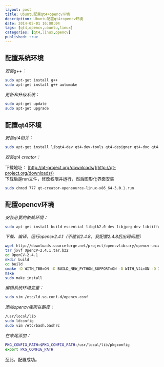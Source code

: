 ```yaml
---
layout: post
title: Ubuntu配置qt4+opencv环境
description: Ubuntu配置qt4+opencv环境
date: 2014-05-01 16:00:04
tags: [qt4,opencv,ubuntu,linux]
categories: [qt4,linux,opencv]
published: true
---
```


## **配置系统环境**

*安装g++：*

```Bash
sudo apt-get install g++
sudo apt-get install g++ automake
```

*更新和升级系统：*

```Bash
sudo apt-get update
sudo apt-get upgrade
```

## **配置qt4环境**

*安装qt4相关：*

```Bash
sudo apt-get install libqt4-dev qt4-dev-tools qt4-designer qt4-doc qt4-demos
```

*安装qt4 creator：*

下载地址： [http://qt-project.org/downloads/](http://qt-project.org/downloads/)  
下载后是run文件，修改权限并运行，然后图形化界面安装

```Bash
sudo chmod 777 qt-creator-opensource-linux-x86_64-3.0.1.run
```

## **配置opencv环境**

*安装必要的依赖环境：*

```Bash
sudo apt-get install build-essential libgtk2.0-dev libjpeg-dev libtiff4-dev libjasper-dev libopenexr-dev cmake python-dev python-numpy python-tk libtbb-dev libeigen2-dev yasm libfaac-dev libopencore-amrnb-dev libopencore-amrwb-dev libtheora-dev libvorbis-dev libxvidcore-dev libx264-dev libqt4-dev libqt4-opengl-dev sphinx-common texlive-latex-extra libv4l-dev libdc1394-22-dev libavcodec-dev libavformat-dev libswscale-dev
```

*下载、编译、运行opencv2.4.1（不建议2.4.8，我配置2.4.8后出现问题）*

```Bash
wget http://downloads.sourceforge.net/project/opencvlibrary/opencv-unix/2.4.1/OpenCV-2.4.1.tar.bz2
tar jxvf OpenCV-2.4.1.tar.bz2
cd OpenCV-2.4.1
mkdir build
cd build
cmake -D WITH_TBB=ON -D BUILD_NEW_PYTHON_SUPPORT=ON -D WITH_V4L=ON -D INSTALL_C_EXAMPLES=ON -D INSTALL_PYTHON_EXAMPLES=ON -D BUILD_EXAMPLES=ON -D WITH_QT=ON -D WITH_OPENGL=ON ..
make
sudo make install
```

*编辑系统环境变量：*
	
```Bash
sudo vim /etc/ld.so.conf.d/opencv.conf
```

*添加opencv库所在路径：*

```Bash
/usr/local/lib
sudo ldconfig
sudo vim /etc/bash.bashrc
```

*在末尾添加：*

```Bash
PKG_CONFIG_PATH=$PKG_CONFIG_PATH:/usr/local/lib/pkgconfig  
export PKG_CONFIG_PATH 
```

至此，配置成功。